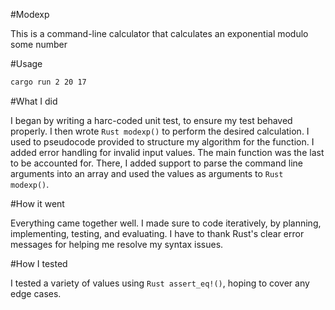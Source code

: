 #Modexp

This is a command-line calculator that calculates an exponential modulo some number

#Usage

```bash
cargo run 2 20 17
```

#What I did

I began by writing a harc-coded unit test, to ensure my test behaved properly.
I then wrote ```Rust modexp()``` to perform the desired calculation. I used to pseudocode
provided to structure my algorithm for the function. I added error handling
for invalid input values. The main function was the last to be accounted for.
There, I added support to parse the command line arguments into an array
and used the values as arguments to ```Rust modexp()```.

#How it went

Everything came together well. I made sure to code iteratively, by planning,
implementing, testing, and evaluating. I have to thank Rust's clear error
messages for helping me resolve my syntax issues.

#How I tested

I tested a variety of values using ```Rust assert_eq!()```, hoping to cover any edge cases. 
